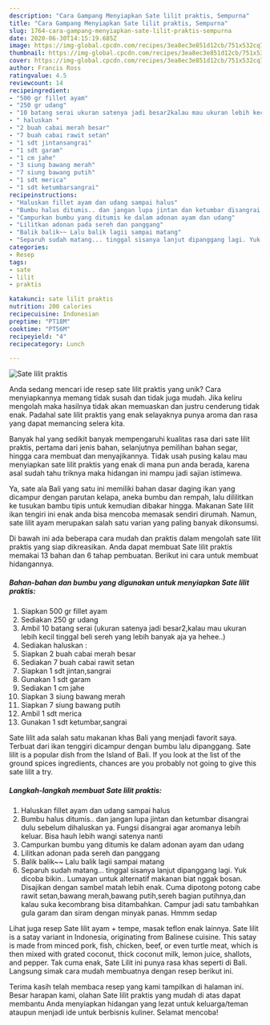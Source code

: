 ```yaml
---
description: "Cara Gampang Menyiapkan Sate lilit praktis, Sempurna"
title: "Cara Gampang Menyiapkan Sate lilit praktis, Sempurna"
slug: 1764-cara-gampang-menyiapkan-sate-lilit-praktis-sempurna
date: 2020-06-30T14:15:19.685Z
image: https://img-global.cpcdn.com/recipes/3ea8ec3e851d12cb/751x532cq70/sate-lilit-praktis-foto-resep-utama.jpg
thumbnail: https://img-global.cpcdn.com/recipes/3ea8ec3e851d12cb/751x532cq70/sate-lilit-praktis-foto-resep-utama.jpg
cover: https://img-global.cpcdn.com/recipes/3ea8ec3e851d12cb/751x532cq70/sate-lilit-praktis-foto-resep-utama.jpg
author: Francis Ross
ratingvalue: 4.5
reviewcount: 14
recipeingredient:
- "500 gr fillet ayam"
- "250 gr udang"
- "10 batang serai ukuran satenya jadi besar2kalau mau ukuran lebih kecil tinggal beli sereh yang lebih banyak aja ya hehee"
- " haluskan "
- "2 buah cabai merah besar"
- "7 buah cabai rawit setan"
- "1 sdt jintansangrai"
- "1 sdt garam"
- "1 cm jahe"
- "3 siung bawang merah"
- "7 siung bawang putih"
- "1 sdt merica"
- "1 sdt ketumbarsangrai"
recipeinstructions:
- "Haluskan fillet ayam dan udang sampai halus"
- "Bumbu halus ditumis.. dan jangan lupa jintan dan ketumbar disangrai dulu sebelum dihaluskan ya. Fungsi disangrai agar aromanya lebih keluar. Bisa hauh lebih wangi satenya nanti"
- "Campurkan bumbu yang ditumis ke dalam adonan ayam dan udang"
- "Lilitkan adonan pada sereh dan panggang"
- "Balik balik~~ Lalu balik lagii sampai matang"
- "Separuh sudah matang... tinggal sisanya lanjut dipanggang lagi. Yuk dicoba bikin.. Lumayan untuk alternatif makanan biat nggak bosan. Disajikan dengan sambel matah lebih enak. Cuma dipotong potong cabe rawit setan,bawang merah,bawang putih,sereh bagian putihnya,dan kalau suka kecombrang bisa ditambahkan. Campur jadi satu tambahkan gula garam dan siram dengan minyak panas. Hmmm sedap"
categories:
- Resep
tags:
- sate
- lilit
- praktis

katakunci: sate lilit praktis 
nutrition: 200 calories
recipecuisine: Indonesian
preptime: "PT18M"
cooktime: "PT56M"
recipeyield: "4"
recipecategory: Lunch

---
```



![Sate lilit praktis](https://img-global.cpcdn.com/recipes/3ea8ec3e851d12cb/751x532cq70/sate-lilit-praktis-foto-resep-utama.jpg)

Anda sedang mencari ide resep sate lilit praktis yang unik? Cara menyiapkannya memang tidak susah dan tidak juga mudah. Jika keliru mengolah maka hasilnya tidak akan memuaskan dan justru cenderung tidak enak. Padahal sate lilit praktis yang enak selayaknya punya aroma dan rasa yang dapat memancing selera kita.

Banyak hal yang sedikit banyak mempengaruhi kualitas rasa dari sate lilit praktis, pertama dari jenis bahan, selanjutnya pemilihan bahan segar, hingga cara membuat dan menyajikannya. Tidak usah pusing kalau mau menyiapkan sate lilit praktis yang enak di mana pun anda berada, karena asal sudah tahu triknya maka hidangan ini mampu jadi sajian istimewa.

Ya, sate ala Bali yang satu ini memiliki bahan dasar daging ikan yang dicampur dengan parutan kelapa, aneka bumbu dan rempah, lalu dililitkan ke tusukan bambu tipis untuk kemudian dibakar hingga. Makanan Sate lilit ikan tengiri ini enak anda bisa mencoba memasak sendiri dirumah. Namun, sate lilit ayam merupakan salah satu varian yang paling banyak dikonsumsi.


Di bawah ini ada beberapa cara mudah dan praktis dalam mengolah sate lilit praktis yang siap dikreasikan. Anda dapat membuat Sate lilit praktis memakai 13 bahan dan 6 tahap pembuatan. Berikut ini cara untuk membuat hidangannya.

<!--inarticleads1-->

##### Bahan-bahan dan bumbu yang digunakan untuk menyiapkan Sate lilit praktis:

1. Siapkan 500 gr fillet ayam
1. Sediakan 250 gr udang
1. Ambil 10 batang serai (ukuran satenya jadi besar2,kalau mau ukuran lebih kecil tinggal beli sereh yang lebih banyak aja ya hehee..)
1. Sediakan  haluskan :
1. Siapkan 2 buah cabai merah besar
1. Sediakan 7 buah cabai rawit setan
1. Siapkan 1 sdt jintan,sangrai
1. Gunakan 1 sdt garam
1. Sediakan 1 cm jahe
1. Siapkan 3 siung bawang merah
1. Siapkan 7 siung bawang putih
1. Ambil 1 sdt merica
1. Gunakan 1 sdt ketumbar,sangrai


Sate lilit ada salah satu makanan khas Bali yang menjadi favorit saya. Terbuat dari ikan tenggiri dicampur dengan bumbu lalu dipanggang. Sate lilit is a popular dish from the Island of Bali. If you look at the list of the ground spices ingredients, chances are you probably not going to give this sate lilit a try. 

<!--inarticleads2-->

##### Langkah-langkah membuat Sate lilit praktis:

1. Haluskan fillet ayam dan udang sampai halus
1. Bumbu halus ditumis.. dan jangan lupa jintan dan ketumbar disangrai dulu sebelum dihaluskan ya. Fungsi disangrai agar aromanya lebih keluar. Bisa hauh lebih wangi satenya nanti
1. Campurkan bumbu yang ditumis ke dalam adonan ayam dan udang
1. Lilitkan adonan pada sereh dan panggang
1. Balik balik~~ Lalu balik lagii sampai matang
1. Separuh sudah matang... tinggal sisanya lanjut dipanggang lagi. Yuk dicoba bikin.. Lumayan untuk alternatif makanan biat nggak bosan. Disajikan dengan sambel matah lebih enak. Cuma dipotong potong cabe rawit setan,bawang merah,bawang putih,sereh bagian putihnya,dan kalau suka kecombrang bisa ditambahkan. Campur jadi satu tambahkan gula garam dan siram dengan minyak panas. Hmmm sedap


Lihat juga resep Sate lilit ayam + tempe, masak teflon enak lainnya. Sate lilit is a satay variant in Indonesia, originating from Balinese cuisine. This satay is made from minced pork, fish, chicken, beef, or even turtle meat, which is then mixed with grated coconut, thick coconut milk, lemon juice, shallots, and pepper. Tak cuma enak, Sate Lilit ini punya rasa khas seperti di Bali. Langsung simak cara mudah membuatnya dengan resep berikut ini. 

Terima kasih telah membaca resep yang kami tampilkan di halaman ini. Besar harapan kami, olahan Sate lilit praktis yang mudah di atas dapat membantu Anda menyiapkan hidangan yang lezat untuk keluarga/teman ataupun menjadi ide untuk berbisnis kuliner. Selamat mencoba!
